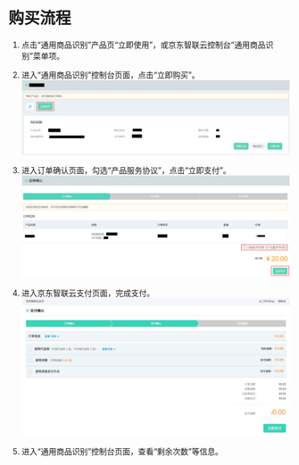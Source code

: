 # 购买流程



1.	点击“通用商品识别”产品页“立即使用”，或京东智联云控制台“通用商品识别”菜单项。


2.	进入“通用商品识别”控制台页面，点击“立即购买”。
 ![1.png](../../../../image/AI-and-Machine-Learning/share-picture/1.png)

3.	进入订单确认页面，勾选“产品服务协议”，点击“立即支付”。
  ![2.png](../../../../image/AI-and-Machine-Learning/share-picture/2.png)

4.	进入京东智联云支付页面，完成支付。
  ![3.png](../../../../image/AI-and-Machine-Learning/share-picture/3.png)

5.	进入“通用商品识别”控制台页面，查看“剩余次数”等信息。

